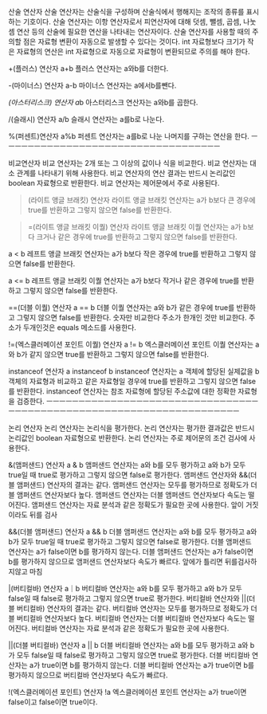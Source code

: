산술 연산자
산술 연산자는 산술식을 구성하며 산술식에서 행해지는 조작의 종류를 표시하는 기호이다.
산술 연산자는 이항 연산자로서 피연산자에 대해 덧셈, 뺄셈, 곱셈, 나눗셈 연산 등의 산술에 필요한
연산을 나타내는 연산자이다. 산술 연산자를 사용할 때의 주의할 점은 자료형 변환이 자동으로 발생할 수 있다는 것이다.
int 자료형보다 크기가 작은 자료형의 연산은 int 자료형으로 자동으로 자료형이 변환되므로 주의를 해야 한다.

+(플러스) 연산자 a+b
플러스 연산자는 a와b를 더한다.

-(마이너스) 연산자 a-b
마이너스 연산자는 a에서b를뺀다.

*(아스터리스크) 연산자 a*b
아스터리스크 연산자는 a와b를 곱한다.

/(슬래시) 연산자 a/b
슬래시 연산자는 a를b로 나눈다.

%(퍼센트)연산자 a%b
퍼센트 연산자는 a를b로 나눈 나머지를 구하는 연산을 한다.
ㅡㅡㅡㅡㅡㅡㅡㅡㅡㅡㅡㅡㅡㅡㅡㅡㅡㅡㅡㅡㅡㅡㅡㅡㅡㅡㅡㅡㅡㅡㅡㅡㅡㅡ

비교연산자
비교 연산자는 2개 또는 그 이상의 값이나 식을 비교한다. 비교 연산자는 대소 관계를 나타내기 위해 사용한다.
비교 연산자의 연산 결과는 반드시 논리값인 boolean 자료형으로 반환한다. 비교 연산자는 제어문에서 주로 사용된다.

>(라이트 앵글 브래킷) 연산자
라이트 앵글 브래킷 연산자는 a가 b보다 큰 경우에 true를 반환하고 그렇지 않으면 false를 반환한다.

>=(라이트 앵글 브래킷 이퀄) 연산자
라이트 앵글 브래킷 이퀄 연산자는 a가 b보다 크거나 같은 경우에 true를 반환하고 그렇지 않으면 false를 반환한다.

a < b
레프트 앵글 브래킷 연산자는 a가 b보다 작은 경우에 true를 반환하고 그렇지 않으면 false를 반환한다.

a <= b
레프트 앵글 브래킷 이퀄 연산자는 a가 b보다 작거나 같은 경우에 true를 반환하고 그렇지 않으면 false를 반환한다.

==(더블 이퀄) 연산자 a == b
더블 이퀄 연산자는 a와 b가 같은 경우에 true를 반환하고 그렇지 않으면 false를 반환한다.
숫자만 비교한다 주소가 한개인 것만 비교한다.
주소가 두개인것은 equals 메소드를 사용한다.

!=(엑스클러메이션 포인트 이퀄) 연산자 a != b
엑스클러메이션 포인트 이퀄 연산자는 a와 b가 같지 않으면 true를 반환하고 그렇지 않으면 false를
반환한다.

instanceof 연산자  a instanceof b
instanceof 연산자는 a 객체에 할당된 실제값을 b 객체의 자료형과 비교하고 같은 자료형일 경우에
true를 반환하고 그렇지 않으면 false를 반환한다. instanceof 연산자는 참조 자료형에 할당된 주소값에 대한 정확한 자료형을 검증한다.
ㅡㅡㅡㅡㅡㅡㅡㅡㅡㅡㅡㅡㅡㅡㅡㅡㅡㅡㅡㅡㅡㅡㅡㅡㅡㅡㅡㅡㅡㅡㅡㅡㅡㅡㅡㅡㅡㅡㅡㅡㅡㅡㅡㅡㅡㅡㅡㅡㅡㅡㅡㅡㅡㅡㅡㅡㅡㅡㅡㅡㅡㅡㅡㅡㅡㅡㅡㅡㅡ

논리 연산자
논리 연산자는 논리식을 평가한다. 논리 연산자는 평가한 결과값은 반드시 논리값인 boolean 자료형으로 반환한다.
논리 연산자는 주로 제어문의 조건 검사에 사용한다.

&(앰퍼샌드) 연산자 a & b
앰퍼샌드 연산자는 a와 b를 모두 평가하고 a와 b가 모두 true일 때 true로 평가하고 그렇지 않으면 false로 평가한다.
앰퍼샌드 연산자와 &&(더블 앰퍼샌드) 연산자의 결과는 같다. 앰퍼샌드 연산자는 모두를 평가하므로 정확도가 더블 앰퍼샌드 연산자보다 높다.
앰퍼샌드 연산자는 더블 앰퍼샌드 연산자보다 속도는 떨어진다. 앰퍼샌드 연산자는 자료 분석과 같은 정확도가 필요한 곳에 사용한다.
앞이 거짓이라도 뒤를 검사

&&(더블 앰퍼샌드) 연산자 a && b
더블 앰퍼샌드 연산자는 a와 b를 모두 평가하고 a와 b가 모두 true일 때 true로 평가하고 그렇지 않으면 false로 평가한다.
더블 앰퍼샌드 연산자는 a가 false이면 b를 평가하지 않는다. 더블 앰퍼샌드 연산자는 a가 false이면 b를 평가하지 않으므로 앰퍼샌드 연산자보다 
속도가 빠르다. 앞에가 틀리면 뒤를검사하지않고 마침

|(버티컬바) 연산자 a｜b
버티컬바 연산자는 a와 b를 모두 평가하고 a와 b가 모두 false일 때 false로 평가하고 그렇지 않으면 true로 평가한다.
버티컬바 연산자와 ||(더블 버티컬바) 연산자의 결과는 같다. 버티컬바 연산자는 모두를 평가하므로 정확도가 더블 버티컬바 연산자보다 높다.
버티컬바 연산자는 더블 버티컬바 연산자보다 속도는 떨어진다. 버티컬바 연산자는 자료 분석과 같은 정확도가 필요한 곳에 사용한다.

||(더블 버티컬바) 연산자 a || b
더블 버티컬바 연산자는 a와 b를 모두 평가하고 a와 b가 모두 false일 때 false로 평가하고 그렇지 않으면 true로 평가한다.
더블 버티컬바 연산자는 a가 true이면 b를 평가하지 않는다. 더블 버티컬바 연산자는 a가 true이면 b를 평가하지 않으므로 버티컬바 연산자보다 속도가 빠르다.

!(엑스클러메이션 포인트) 연산자 !a
엑스클러메이션 포인트 연산자는 a가 true이면 false이고 false이면 true이다.






















